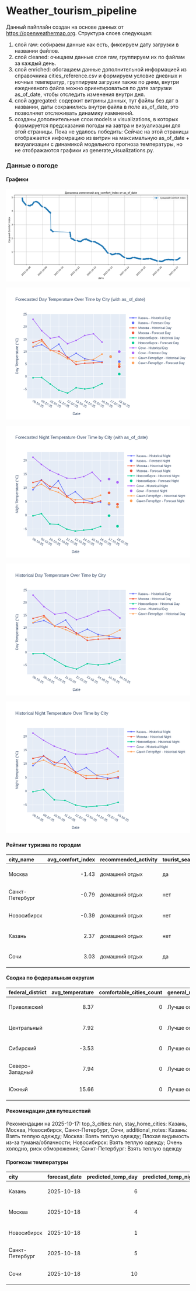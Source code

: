 # Weather_tourism_pipeline
Данный пайплайн создан на основе данных от https://openweathermap.org.
Структура слоев следующая:
  1) слой raw: 
  собираем данные как есть, фиксируем дату загрузки в названии файлов.
  2) слой cleaned:
  очищаем данные слоя raw, группируем их по файлам за каждый день.
  3) слой enriched:
  обогащаем данные дополнительной информацией из справочника cities_reference.csv и формируем условие дневных и ночных температур,
  группируем загрузки также по дням, внутри ежедневного файла можно ориентироваться по дате загрузки as_of_date, чтобы отследить изменения внутри дня.
  4) слой aggregated:
   содержит витрины данных, тут файлы без дат в названии, даты сохранились внутри файла в поле as_of_date, это позволняет отслеживать динамику изменений.
  6) созданы дополнительные слои models и visualizations, в которых формируется предсказания погоды на завтра и визуализации для этой страницы.
  Пока не удалось победить: Сейчас на этой страницы отображается инфомрацию из витрин на максимальную as_of_date + визуализации с динамикой модельного прогноза температуры, 
  но не отображаются графики из generate_visualizations.py.
<!-- WEATHER DATA START -->
### Данные о погоде

#### Графики
![Comfort Index Trend](data/visualizations/comfort_index_trend.png)

![Forecasted Day Temperature](data/visualizations/forecasted_day_temperature.png)

![Forecasted Night Temperature](data/visualizations/forecasted_night_temperature.png)

![Historical Day Temperature](data/visualizations/historical_day_temperature.png)

![Historical Night Temperature](data/visualizations/historical_night_temperature.png)

#### Рейтинг туризма по городам
| city_name       |   avg_comfort_index | recommended_activity   | tourist_season_match   | tourism_season   | tour_recommendation       | as_of_date          |
|:----------------|--------------------:|:-----------------------|:-----------------------|:-----------------|:--------------------------|:--------------------|
| Москва          |               -1.43 | домашний отдых         | да                     | Круглогодично    | домашний отдых в сезон    | 2025-10-17 08:49:00 |
| Санкт-Петербург |               -0.79 | домашний отдых         | нет                    | Май-Сентябрь     | домашний отдых вне сезона | 2025-10-17 08:49:00 |
| Новосибирск     |               -0.39 | домашний отдых         | нет                    | Июнь-Август      | домашний отдых вне сезона | 2025-10-17 08:49:00 |
| Казань          |                2.37 | домашний отдых         | нет                    | Май-Сентябрь     | домашний отдых вне сезона | 2025-10-17 08:49:00 |
| Сочи            |                3.03 | домашний отдых         | да                     | Май-Октябрь      | домашний отдых в сезон    | 2025-10-17 08:49:00 |

#### Сводка по федеральным округам
| federal_district   |   avg_temperature |   comfortable_cities_count | general_recommendation   | as_of_date          |
|:-------------------|------------------:|---------------------------:|:-------------------------|:--------------------|
| Приволжский        |              8.37 |                          0 | Лучше остаться дома      | 2025-10-17 08:49:00 |
| Центральный        |              7.92 |                          0 | Лучше остаться дома      | 2025-10-17 08:49:00 |
| Сибирский          |             -3.53 |                          0 | Лучше остаться дома      | 2025-10-17 08:49:00 |
| Северо-Западный    |              7.94 |                          0 | Лучше остаться дома      | 2025-10-17 08:49:00 |
| Южный              |             15.66 |                          0 | Лучше остаться дома      | 2025-10-17 08:49:00 |

#### Рекомендации для путешествий
Рекомендации на 2025-10-17: top_3_cities: nan, stay_home_cities: Казань, Москва, Новосибирск, Санкт-Петербург, Сочи, additional_notes: Казань: Взять теплую одежду; Москва: Взять теплую одежду; Плохая видимость из-за тумана/облачности; Новосибирск: Взять теплую одежду; Очень холодно, риск обморожения; Санкт-Петербург: Взять теплую одежду

#### Прогнозы температуры
| city            | forecast_date   |   predicted_temp_day |   predicted_temp_night | model_type       | as_of_date          |
|:----------------|:----------------|---------------------:|-----------------------:|:-----------------|:--------------------|
| Казань          | 2025-10-18      |                    6 |                      3 | LinearRegression | 2025-10-17 08:49:13 |
| Москва          | 2025-10-18      |                    4 |                      4 | LinearRegression | 2025-10-17 08:49:13 |
| Новосибирск     | 2025-10-18      |                    1 |                     -4 | LinearRegression | 2025-10-17 08:49:13 |
| Санкт-Петербург | 2025-10-18      |                    5 |                      3 | LinearRegression | 2025-10-17 08:49:13 |
| Сочи            | 2025-10-18      |                   10 |                     12 | LinearRegression | 2025-10-17 08:49:13 |


<!-- WEATHER DATA END -->

